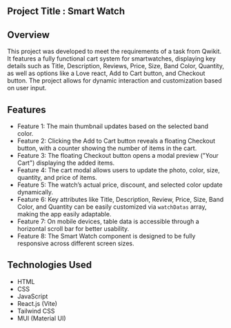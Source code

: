 


## Project Title : Smart Watch

## Overview
This project was developed to meet the requirements of a task from Qwikit. It features a fully functional cart system for smartwatches, displaying key details such as Title, Description, Reviews, Price, Size, Band Color, Quantity, as well as options like a Love react, Add to Cart button, and Checkout button. The project allows for dynamic interaction and customization based on user input.

## Features
- Feature 1: The main thumbnail updates based on the selected band color.
- Feature 2: Clicking the Add to Cart button reveals a floating Checkout button, with a counter showing the number of items in the cart. 
- Feature 3: The floating Checkout button opens a modal preview ("Your Cart") displaying the added items.
- Feature 4: The cart modal allows users to update the photo, color, size, quantity, and price of items.
- Feature 5: The watch’s actual price, discount, and selected color update dynamically. 
- Feature 6: Key attributes like Title, Description, Review, Price, Size, Band Color, and Quantity can be easily customized via `watchDatas`   array, making the app easily adaptable.
- Feature 7:  On mobile devices, table data is accessible through a horizontal scroll bar for better usability.
- Feature 8: The Smart Watch component is designed to be fully responsive across different screen sizes.

## Technologies Used
- HTML
- CSS
- JavaScript
- React.js (Vite)
- Tailwind CSS
- MUI (Material UI)



